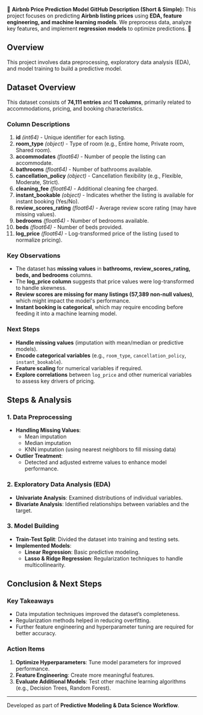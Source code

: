 🏡 **Airbnb Price Prediction Model**    **GitHub Description (Short &amp; Simple):**   This project focuses on predicting **Airbnb listing prices** using **EDA, feature engineering, and machine learning models**. We preprocess data, analyze key features, and implement **regression models** to optimize predictions. 🚀


## Overview
This project involves data preprocessing, exploratory data analysis (EDA), and model training to build a predictive model.

## Dataset Overview
This dataset consists of **74,111 entries** and **11 columns**, primarily related to accommodations, pricing, and booking characteristics.

### **Column Descriptions**
1. **id** *(int64)* - Unique identifier for each listing.  
2. **room_type** *(object)* - Type of room (e.g., Entire home, Private room, Shared room).  
3. **accommodates** *(float64)* - Number of people the listing can accommodate.  
4. **bathrooms** *(float64)* - Number of bathrooms available.  
5. **cancellation_policy** *(object)* - Cancellation flexibility (e.g., Flexible, Moderate, Strict).  
6. **cleaning_fee** *(float64)* - Additional cleaning fee charged.  
7. **instant_bookable** *(object)* - Indicates whether the listing is available for instant booking (Yes/No).  
8. **review_scores_rating** *(float64)* - Average review score rating (may have missing values).  
9. **bedrooms** *(float64)* - Number of bedrooms available.  
10. **beds** *(float64)* - Number of beds provided.  
11. **log_price** *(float64)* - Log-transformed price of the listing (used to normalize pricing).  

### **Key Observations**
- The dataset has **missing values** in **bathrooms, review_scores_rating, beds, and bedrooms** columns.  
- The **log_price column** suggests that price values were log-transformed to handle skewness.  
- **Review scores are missing for many listings (57,389 non-null values)**, which might impact the model's performance.  
- **Instant booking is categorical**, which may require encoding before feeding it into a machine learning model.  

### **Next Steps**
- **Handle missing values** (imputation with mean/median or predictive models).  
- **Encode categorical variables** (e.g., `room_type`, `cancellation_policy`, `instant_bookable`).  
- **Feature scaling** for numerical variables if required.  
- **Explore correlations** between `log_price` and other numerical variables to assess key drivers of pricing.  

## Steps & Analysis

### **1. Data Preprocessing**
- **Handling Missing Values**:
  - Mean imputation
  - Median imputation
  - KNN imputation (using nearest neighbors to fill missing data)
- **Outlier Treatment**:
  - Detected and adjusted extreme values to enhance model performance.

### **2. Exploratory Data Analysis (EDA)**
- **Univariate Analysis**: Examined distributions of individual variables.
- **Bivariate Analysis**: Identified relationships between variables and the target.

### **3. Model Building**
- **Train-Test Split**: Divided the dataset into training and testing sets.
- **Implemented Models**:
  - **Linear Regression**: Basic predictive modeling.
  - **Lasso & Ridge Regression**: Regularization techniques to handle multicollinearity.

## Conclusion & Next Steps
### **Key Takeaways**
- Data imputation techniques improved the dataset’s completeness.
- Regularization methods helped in reducing overfitting.
- Further feature engineering and hyperparameter tuning are required for better accuracy.

### **Action Items**
1. **Optimize Hyperparameters**: Tune model parameters for improved performance.
2. **Feature Engineering**: Create more meaningful features.
3. **Evaluate Additional Models**: Test other machine learning algorithms (e.g., Decision Trees, Random Forest).

---
Developed as part of **Predictive Modeling & Data Science Workflow**.

